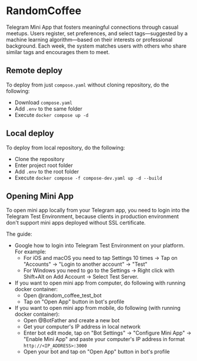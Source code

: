# RandomCoffee

Telegram Mini App that fosters meaningful connections through casual meetups. Users register, set preferences, and select tags—suggested by a machine learning algorithm—based on their interests or professional background. Each week, the system matches users with others who share similar tags and encourages them to meet.

## Remote deploy

To deploy from just ```compose.yaml``` without cloning repository, do the following:

- Download ```compose.yaml```
- Add ```.env``` to the same folder
- Execute ```docker compose up -d```

## Local deploy

To deploy from local repository, do the following:

- Clone the repository
- Enter project root folder
- Add ```.env``` to the root folder
- Execute ```docker compose -f compose-dev.yaml up -d --build```

## Opening Mini App

To open mini app locally from your Telegram app, you need to login into the Telegram Test Environment, because clients in production environment don't support mini apps deployed without SSL certificate.

The guide:

- Google how to login into Telegram Test Environment on your platform. For example:
    - For iOS and macOS you need to tap Settings 10 times -> Tap on "Accounts" -> "Login to another account" -> "Test"
    - For Windows you need to go to the Settings -> Right click with Shift+Alt on Add Account -> Select Test Server.
- If you want to open mini app from computer, do following with running docker container:
    - Open @random_coffee_test_bot
    - Tap on "Open App" button in bot's profile
- If you want to open mini app from mobile, do following (with running docker container):
    - Open @BotFather and create a new bot
    - Get your computer's IP address in local network
    - Enter bot edit mode, tap on "Bot Settings" -> "Configure Mini App" -> "Enable Mini App" and paste your computer's IP address in format ```http://<IP_ADDRESS>:3000```
    - Open your bot and tap on "Open App" button in bot's profile
